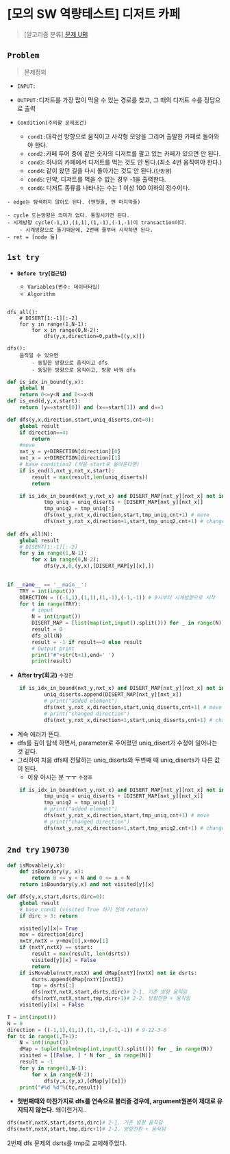 # [모의 SW 역량테스트] 디저트 카페

> [알고리즘 분류],[문제 URI](https://swexpertacademy.com/main/talk/solvingClub/problemView.do?solveclubId=AV6kld8aisgDFASb&contestProbId=AV5VwAr6APYDFAWu&probBoxId=AV732SG66sEDFAW7&type=PROBLEM&problemBoxTitle=%EC%82%BC%EC%84%B1+%EC%8B%A0%EC%9E%85+%EB%AA%A8%EC%9D%98+sw+%EC%97%AD%EB%9F%89%ED%85%8C%EC%8A%A4%ED%8A%B8+%EB%AC%B8%EC%A0%9C%EB%AA%A8%EC%9D%8C&problemBoxCnt=10)

## `Problem`
> 문제정의
- `INPUT:`
- `OUTPUT:`디저트를 가장 많이 먹을 수 있는 경로를 찾고, 그 때의 디저트 수를 정답으로 출력

- `Condition(주의할 문제조건)`
    - `cond1:`대각선 방향으로 움직이고 사각형 모양을 그리며 출발한 카페로 돌아와야 한다.
    - `cond2:`카페 투어 중에 같은 숫자의 디저트를 팔고 있는 카페가 있으면 안 된다.
    - `cond3`: 하나의 카페에서 디저트를 먹는 것도 안 된다.(최소 4번 움직여야 한다.)
    - `cond4`: 같이 왔던 길을 다시 돌아가는 것도 안 된다.(`단방향`)
    - `cond5`: 만약, 디저트를 먹을 수 없는 경우 -1을 출력한다.
    - `cond6`: 디저트 종류를 나타나는 수는 1 이상 100 이하의 정수이다.

```
- edge는 탐색하지 않아도 된다. (맨첫줄, 맨 마지막줄)

- cycle 도는방향은 의미가 없다. 통일시키면 된다.
- 시계방향 cycle(-1,1),(1,1),(1,-1),(-1,-1)이 transaction이다.
    - 시계방향으로 돌기때문에, 2번째 줄부터 시작하면 된다.
- ret = [node 들]
```
## `1st try`
- **`Before try`(`접근법`)**

  - `Variables(변수: 데이터타입)`
  - `Algorithm`
```

dfs_all():
    # DISERT[1:-1][:-2]
    for y in range(1,N-1):
        for x in range(0,N-2):
            dfs(y,x,direction=0,path=[(y,x)])

dfs():
    움직일 수 있으면
        - 동일한 방향으로 움직이고 dfs
        - 동일한 방향으로 움직이고, 방향 바꿔 dfs

```  
```python
def is_idx_in_bound(y,x):
    global N
    return 0<=y<N and 0<=x<N
def is_end(d,y,x,start):
    return (y==start[0]) and (x==start[1]) and d==3

def dfs(y,x,direction,start,uniq_diserts,cnt=0):
    global result
    if direction==4:
        return
    #move
    nxt_y = y+DIRECTION[direction][0]
    nxt_x = x+DIRECTION[direction][1]
    # base condition2 (처음 start로 돌아온다면)
    if is_end(3,nxt_y,nxt_x,start):
        result = max(result,len(uniq_diserts))
        return

    if is_idx_in_bound(nxt_y,nxt_x) and DISERT_MAP[nxt_y][nxt_x] not in uniq_diserts:
            tmp_uniq = uniq_diserts + [DISERT_MAP[nxt_y][nxt_x]]
            tmp_uniq2 = tmp_uniq[:]
            dfs(nxt_y,nxt_x,direction,start,tmp_uniq,cnt+1) # move
            dfs(nxt_y,nxt_x,direction+1,start,tmp_uniq2,cnt+1) # change direction + move
    
def dfs_all(N):
    global result
    # DISERT[1:-1][:-2]
    for y in range(1,N-1):
        for x in range(0,N-2):
            dfs(y,x,0,(y,x),[DISERT_MAP[y][x],])
    

if __name__ == '__main__':
    TRY = int(input())
    DIRECTION = ((-1,1),(1,1),(1,-1),(-1,-1)) # 9시부터 시계방향으로 시작
    for t in range(TRY):
        # input
        N = int(input())
        DISERT_MAP = [list(map(int,input().split())) for _ in range(N)]
        result = 0
        dfs_all(N)
        result = -1 if result==0 else result
        # Output print
        print("#"+str(t+1),end=' ')
        print(result)
```

- **After try(회고)**
`수정전`
```python
    if is_idx_in_bound(nxt_y,nxt_x) and DISERT_MAP[nxt_y][nxt_x] not in uniq_diserts:
            uniq_diserts.append(DISERT_MAP[nxt_y][nxt_x])
            # print("added element")
            dfs(nxt_y,nxt_x,direction,start,uniq_diserts,cnt+1) # move
            # print("changed direction")
            dfs(nxt_y,nxt_x,direction+1,start,uniq_diserts,cnt+1) # change direction + move
```
- 계속 에러가 뜬다. 
- dfs를 깊이 탐색 하면서, parameter로 주어졌던 uniq_disert가 수정이 일어나는 것 같다. 
- 그리하여 처음 dfs때 전달하는  uniq_diserts와 두번째 때 uniq_diserts가 다른 값이 된다.
    - 이유 아시는 분 ㅜㅜ
`수정후`
```python
    if is_idx_in_bound(nxt_y,nxt_x) and DISERT_MAP[nxt_y][nxt_x] not in uniq_diserts:
            tmp_uniq = uniq_diserts + [DISERT_MAP[nxt_y][nxt_x]]
            tmp_uniq2 = tmp_uniq[:]
            # print("added element")
            dfs(nxt_y,nxt_x,direction,start,tmp_uniq,cnt+1) # move
            # print("changed direction")
            dfs(nxt_y,nxt_x,direction+1,start,tmp_uniq2,cnt+1) # change direction + move
```

## `2nd try` `190730`

```python
def isMovable(y,x):
    def isBoundary(y, x):
        return 0 <= y < N and 0 <= x < N
    return isBoundary(y,x) and not visited[y][x]

def dfs(y,x,start,dsrts,dirc=0):
    global result
    # base cond1 (visited True 하기 전에 return)
    if dirc > 3: return

    visited[y][x]= True
    mov = direction[dirc]
    nxtY,nxtX = y+mov[0],x+mov[1]
    if (nxtY,nxtX) == start:
        result = max(result, len(dsrts))
        visited[y][x] = False
        return
    if isMovable(nxtY,nxtX) and dMap[nxtY][nxtX] not in dsrts:
        dsrts.append(dMap[nxtY][nxtX])
        tmp = dsrts[:]
        dfs(nxtY,nxtX,start,dsrts,dirc)# 2-1. 기존 방향 움직임
        dfs(nxtY,nxtX,start,tmp,dirc+1)# 2-2. 방향전환 + 움직임
    visited[y][x] = False

T = int(input())
N = 0
direction = ((-1,1),(1,1),(1,-1),(-1,-1)) # 9-12-3-6
for tc in range(1,T+1):
    N = int(input())
    dMap = tuple(tuple(map(int,input().split())) for _ in range(N))
    visited = [[False, ] * N for _ in range(N)]
    result = -1
    for y in range(1,N-1):
        for x in range(N-2):
            dfs(y,x,(y,x),[dMap[y][x]])
    print("#%d %d"%(tc,result))
```

- **첫번째때와 마찬가지로 dfs를 연속으로 불러줄 경우에, argument원본이 제대로 유지되지 않는다.** 왜이런거지..

```python
dfs(nxtY,nxtX,start,dsrts,dirc)# 2-1. 기존 방향 움직임
dfs(nxtY,nxtX,start,tmp,dirc+1)# 2-2. 방향전환 + 움직임
```
2번째 dfs 문제의 dsrts를 tmp로 교체해주었다.
